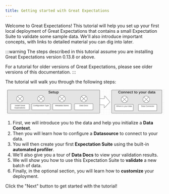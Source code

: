 ```yaml
---
title: Getting started with Great Expectations
---
```


Welcome to Great Expectations! This tutorial will help you set up your first local deployment of Great Expectations that contains a small Expectation Suite to validate some sample data. We'll also introduce important concepts, with links to detailed material you can dig into later.

:::warning
The steps described in this tutorial assume you are installing Great Expectations version 0.13.8 or above.

For a tutorial for older versions of Great Expectations, please see older versions of this documentation.
:::

The tutorial will walk you through the following steps:

![minimap](../../images/minimap.png)

1. First, we will introduce you to the data and help you initialize a **Data Context**.
1. Then you will learn how to configure a **Datasource** to connect to your data.
1. You will then create your first **Expectation Suite** using the built-in **automated profiler**.
1. We'll also give you a tour of **Data Docs** to view your validation results.
1. We will show you how to use this Expectation Suite to **validate** a new batch of data.
1. Finally, in the optional section, you will learn how to **customize** your deployment.

Click the "Next" button to get started with the tutorial!
